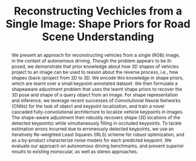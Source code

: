 ---
layout: project-page-new
title: "Reconstructing Vechicles from a Single Image: Shape Priors for Road Scene Understanding"
authors:
  - name: J. Krishna Murthy
    sup: 1
  - name: G. V. Sai Krishna
    sup: 1
  - name: Falak Chhaya
    sup: 1
  - name: K. Madhava Krishna
    sup: 1
affiliations:
  - name: IIIT Hyderabad, India
    link: https://robotics.iiit.ac.in
    sup: 1
permalink: /publications/2017/Murthy_Reconstructing-Vehicles/
abstract: "We present an approach for reconstructing vehicles from a single (RGB) image, in the context of autonomous driving. Though the problem appears to be ill-posed, we demonstrate that prior knowledge about how 3D shapes of vehicles project to an image can be used to reason about the reverse process, i.e., how shapes (back-)project from 2D to 3D.
We encode this knowledge in shape priors, which are learnt over a small keypoint-annotated dataset. We then formulate a shapeaware adjustment problem that uses the learnt shape priors to recover the 3D pose and shape of a query object from an image. For shape representation and inference, we leverage recent successes of Convolutional Neural Networks (CNNs) for the task of object and keypoint localization, and train a novel cascaded fully-convolutional architecture to localize vehicle keypoints in images. The shape-aware adjustment then robustly recovers
shape (3D locations of the detected keypoints) while simultaneously filling in occluded keypoints. To tackle estimation errors incurred due to erroneously detected keypoints, we use an Iteratively Re-weighted Least Squares (IRLS) scheme for robust optimization, and as a by-product characterize noise models for each predicted keypoint. We evaluate our approach on autonomous driving benchmarks, and present superior results
to existing monocular, as well as stereo approaches."
paper: https://ieeexplore.ieee.org/stamp/stamp.jsp?arnumber=7989089
#video: https://robotics.iiit.ac.in/uploads/Main/Publications/resources/Murthy_et_al_iros17/IROS_2017.mp4
# iframe: https://www.youtube.com/embed/jhjskX4FQwA

---